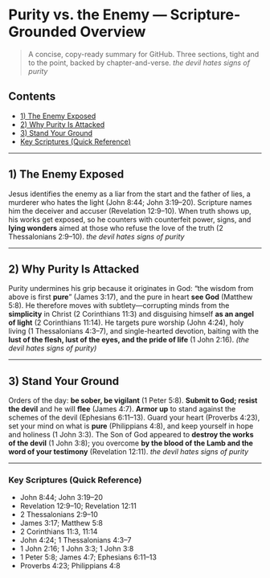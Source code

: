 # Purity vs. the Enemy — Scripture-Grounded Overview

> A concise, copy-ready summary for GitHub. Three sections, tight and to the point, backed by chapter-and-verse.
> *the devil hates signs of purity*

## Contents

* [1) The Enemy Exposed](#1-the-enemy-exposed)
* [2) Why Purity Is Attacked](#2-why-purity-is-attacked)
* [3) Stand Your Ground](#3-stand-your-ground)
* [Key Scriptures (Quick Reference)](#key-scriptures-quick-reference)

---

## 1) The Enemy Exposed

Jesus identifies the enemy as a liar from the start and the father of lies, a murderer who hates the light (John 8:44; John 3:19–20). Scripture names him the deceiver and accuser (Revelation 12:9–10). When truth shows up, his works get exposed, so he counters with counterfeit power, signs, and **lying wonders** aimed at those who refuse the love of the truth (2 Thessalonians 2:9–10). *the devil hates signs of purity*

---

## 2) Why Purity Is Attacked

Purity undermines his grip because it originates in God: “the wisdom from above is first **pure**” (James 3:17), and the pure in heart **see God** (Matthew 5:8). He therefore moves with subtlety—corrupting minds from the **simplicity** in Christ (2 Corinthians 11:3) and disguising himself **as an angel of light** (2 Corinthians 11:14). He targets pure worship (John 4:24), holy living (1 Thessalonians 4:3–7), and single-hearted devotion, baiting with the **lust of the flesh, lust of the eyes, and the pride of life** (1 John 2:16). *(the devil hates signs of purity)*

---

## 3) Stand Your Ground

Orders of the day: **be sober, be vigilant** (1 Peter 5:8). **Submit to God; resist the devil** and he will **flee** (James 4:7). **Armor up** to stand against the schemes of the devil (Ephesians 6:11–13). Guard your heart (Proverbs 4:23), set your mind on what is **pure** (Philippians 4:8), and keep yourself in hope and holiness (1 John 3:3). The Son of God appeared to **destroy the works of the devil** (1 John 3:8); you overcome **by the blood of the Lamb and the word of your testimony** (Revelation 12:11).
*the devil hates signs of purity*

---

### Key Scriptures (Quick Reference)

* John 8:44; John 3:19–20
* Revelation 12:9–10; Revelation 12:11
* 2 Thessalonians 2:9–10
* James 3:17; Matthew 5:8
* 2 Corinthians 11:3, 11:14
* John 4:24; 1 Thessalonians 4:3–7
* 1 John 2:16; 1 John 3:3; 1 John 3:8
* 1 Peter 5:8; James 4:7; Ephesians 6:11–13
* Proverbs 4:23; Philippians 4:8
